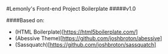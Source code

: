 #Lemonly's Front-end Project Boilerplate
#####v1.0

####Based on:
* (HTML Boilerplate)[https://html5boilerplate.com/]
* (Abessive Theme)[https://github.com/joshbroton/abessive]
* (Sassquatch)[https://github.com/joshbroton/sassquatch]
